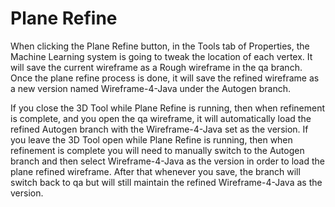 # Plane Refine

When clicking the Plane Refine button, in the Tools tab of Properties, the Machine Learning system is going to tweak the location of each vertex. It will save the current wireframe as a Rough wireframe in the qa branch. Once the plane refine process is done, it will save the refined wireframe as a new version named Wireframe-4-Java under the Autogen branch.

If you close the 3D Tool while Plane Refine is running, then when refinement is complete, and you open the qa wireframe, it will automatically load the refined Autogen branch with the Wireframe-4-Java set as the version. If you leave the 3D Tool open while Plane Refine is running, then when refinement is complete you will need to manually switch to the Autogen branch and then select Wireframe-4-Java as the version in order to load the plane refined wireframe. After that whenever you save, the branch will switch back to qa but will still maintain the refined Wireframe-4-Java as the version.

